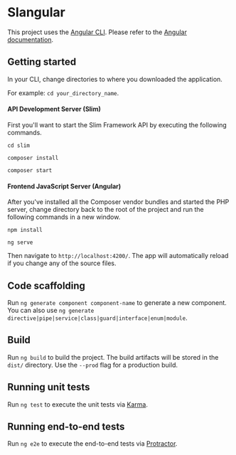 # Slangular

This project uses the [Angular CLI](https://github.com/angular/angular-cli). Please refer to the [Angular documentation](https://angular.io/docs). 

## Getting started
In your CLI, change directories to where you downloaded the application.

For example: `cd your_directory_name`.

#### API Development Server (Slim)
First you'll want to start the Slim Framework API by executing the following commands.

`cd slim`

`composer install`

`composer start`

#### Frontend JavaScript Server (Angular)
After you've installed all the Composer vendor bundles and started the PHP server, change directory back to the root of the project and run the following commands in a new window.

`npm install`

`ng serve`

Then navigate to `http://localhost:4200/`. The app will automatically reload if you change any of the source files.

## Code scaffolding

Run `ng generate component component-name` to generate a new component. You can also use `ng generate directive|pipe|service|class|guard|interface|enum|module`.

## Build

Run `ng build` to build the project. The build artifacts will be stored in the `dist/` directory. Use the `--prod` flag for a production build.

## Running unit tests

Run `ng test` to execute the unit tests via [Karma](https://karma-runner.github.io).

## Running end-to-end tests

Run `ng e2e` to execute the end-to-end tests via [Protractor](http://www.protractortest.org/).
